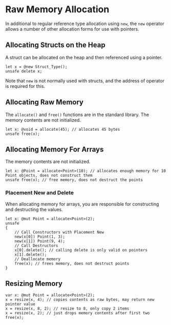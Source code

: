 # Raw Memory Allocation

In additional to regular reference type allocation using `new`, the `new` operator allows a number of other allocation forms for use with pointers.

## Allocating Structs on the Heap

A struct can be allocated on the heap and then referenced using a pointer.

```adamant
let x = @new Struct_Type();
unsafe delete x;
```

Note that `new` is not normally used with structs, and the address of operator is required for this.

## Allocating Raw Memory

The `allocate()` and `free()` functions are in the standard library. The memory contents are not initialized.

```adamant
let x: @void = allocate(45); // allocates 45 bytes
unsafe free(x);
```

## Allocating Memory For Arrays

The memory contents are not initialized.

```adamant
let x: @Point = allocate<Point>(10); // allocates enough memory for 10 Point objects, does not construct them
unsafe free(x); // free memory, does not destruct the points
```

### Placement New and Delete

When allocating memory for arrays, you are responsible for constructing and destructing the values.

```adamant
let x: @mut Point = allocate<Point>(2);
unsafe
{
    // Call Constructors with Placement New
    new(x[0]) Point(1, 3);
    new(x[1]) Point(9, 4);
    // Call Destructors
    x[0].delete(); // calling delete is only valid on pointers
    x[1].delete();
    // Deallocate memory
    free(x); // frees memory, does not destruct points
}
```

## Resizing Memory

```adamant
var x: @mut Point = allocate<Point>(2);
x = resize(x, 4); // copies contents as raw bytes, may return new pointer value
x = resize(x, 8, 2); // resize to 8, only copy 2 items
x = resize(x, 2); // just drops memory contents after first two
free(x);
```
